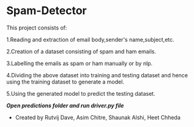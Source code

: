 # Spam-Detector

This project consists of:

1.Reading and extraction of email body,sender's name,subject,etc.

2.Creation of a dataset consisting of spam and ham emails.

3.Labelling the emails as spam or ham manually or by nlp.

4.Dividing the above dataset into training and testing dataset and hence using the training dataset to generate a model.

5.Using the generated model to predict the testing dataset.


***Open predictions folder and run driver.py file***

- Created by Rutvij Dave, Asim Chitre, Shaunak Alshi, Heet Chheda

